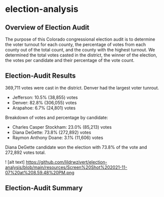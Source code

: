 # election-analysis

## Overview of Election Audit

The purpose of this Colorado congressional election audit is to determine the voter turnout for each county, the percentage of votes from each county out of the total count, and the county with the highest turnout. We determined the total votes casted in the district, the winner of the election, the votes per candidate and their percentage of the vote count.

## Election-Audit Results

369,711 votes were cast in the district. Denver had the largest voter tunrout.

-   Jefferson: 10.5% (38,855) votes
-   Denver: 82.8% (306,055) votes
-   Arapahoe: 6.7% (24,801) votes

Breakdown of votes and percentage by candidate:

-   Charles Casper Stockham: 23.0% (85,213) votes 
-   Diana DeGette: 73.8% (272,892) votes
-   Raymon Anthony Doane: 3.1% (11,606) votes

Diana DeGette candidate won the election with 73.8% of the vote and 272,892 votes total.

! [alt text] https://github.com/lildrwzivert/election-analysis/blob/main/resources/Screen%20Shot%202021-11-07%20at%208.59.48%20PM.png

## Election-Audit Summary

